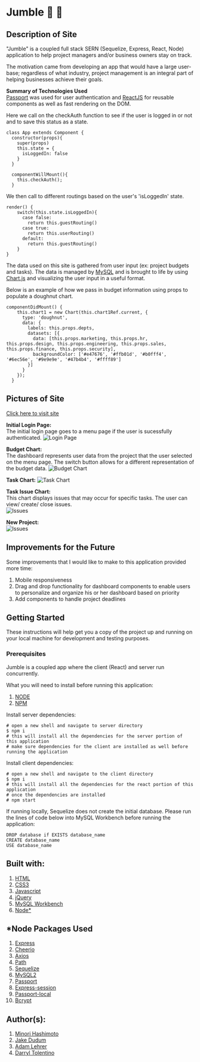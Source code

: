 # Jumble :small_blue_diamond: :small_orange_diamond:

## Description of Site
"Jumble" is a coupled full stack SERN (Sequelize, Express, React, Node) application to help project managers and/or business owners stay on track. 

The motivation came from developing an app that would have a large user-base; regardless of what industry, project management is an integral part of helping businesses achieve their goals. 

**Summary of Technologies Used** <br/>
[Passport](http://www.passportjs.org/docs/) was used for user authentication and [ReactJS](https://reactjs.org/docs/getting-started.html) for reusable components as well as fast rendering on the DOM. 

Here we call on the checkAuth function to see if the user is logged in or not and to save this status as a state. 

```
class App extends Component {
  constructor(props){
    super(props)
    this.state = {
      isLoggedIn: false
    }
  }
  
  componentWillMount(){
    this.checkAuth();
  }
```

We then call to different routings based on the user's 'isLoggedIn' state. 

```
render() {
    switch(this.state.isLoggedIn){
      case false:
        return this.guestRouting()
      case true:
        return this.userRouting()
      default:
        return this.guestRouting()
    }
}
```

The data used on this site is gathered from user input (ex: project budgets and tasks). The data is managed by [MySQL](https://dev.mysql.com/doc/) and is brought to life by using [Chart.js](https://www.chartjs.org/) and visualizing the user input in a useful format.


Below is an example of how we pass in budget information using props to populate a doughnut chart. 

```
componentDidMount() {
    this.chart1 = new Chart(this.chart1Ref.current, {
      type: 'doughnut',
      data: {
        labels: this.props.depts,
        datasets: [{
          data: [this.props.marketing, this.props.hr, this.props.design, this.props.engineering, this.props.sales, this.props.finance, this.props.security],
          backgroundColor: ['#e47676', '#ffb01d', '#b0fff4', '#6ec56e', '#9e9e9e', '#47b4b4', '#ffff89']
        }]
      }
    });
  }
```

## Pictures of Site
[Click here to visit site](https://jumbledash-72562938076f.herokuapp.com/)

**Initial Login Page:** <br/>
The initial login page goes to a menu page if the user is sucessfully authenticated.
![Login Page](./siteImages/site1.gif)

**Budget Chart:** <br/>
The dashboard represents user data from the project that the user selected on the menu page. The switch button allows for a different representation of the budget data. 
![Budget Chart](./siteImages/site2.gif)

**Task Chart:** 
![Task Chart](./siteImages/site5.gif)

**Task Issue Chart:** <br/>
This chart displays issues that may occur for specific tasks. The user can view/ create/ close issues.  
![Issues](./siteImages/site3.gif)

**New Project:**  
![Issues](./siteImages/site6.gif)

## Improvements for the Future
Some improvements that I would like to make to this application provided more time: 

1. Mobile responsiveness
2. Drag and drop functionality for dashboard components to enable users to personalize and organize his or her dashboard based on priority
3. Add components to handle project deadlines 


## Getting Started
These instructions will help get you a copy of the project up and running on your local machine for development and testing purposes. 

### Prerequisites 
Jumble is a coupled app where the client (React) and server run concurrently. 

What you will need to install before running this application:

1. [NODE](https://nodejs.org/en/download/)
2. [NPM](https://docs.npmjs.com/cli/install)

Install server dependencies: 

```
# open a new shell and navigate to server directory
$ npm i
# this will install all the dependencies for the server portion of this application
# make sure dependencies for the client are installed as well before running the application
```

Install client dependencies: 

```
# open a new shell and navigate to the client directory
$ npm i
# this will install all the dependencies for the react portion of this application
# once the dependencies are installed 
# npm start
```

If running locally, Sequelize does not create the initial database. Please run the lines of code below into MySQL Workbench before running the application: 

```
DROP database if EXISTS database_name
CREATE database_name
USE database_name
```

## Built with: 
1. [HTML](https://developer.mozilla.org/en-US/docs/Web/Guide/HTML/HTML5)
2. [CSS3](https://developer.mozilla.org/en-US/docs/Web/CSS)
4. [Javascript](https://developer.mozilla.org/en-US/docs/Web/JavaScript)
5. [jQuery](https://api.jquery.com/)
6. [MySQL Workbench](https://dev.mysql.com/doc/workbench/en/)
8. [Node*](https://nodejs.org/en/download/)

## *Node Packages Used
1. [Express](https://expressjs.com/)
2. [Cheerio](https://www.npmjs.com/package/cheerio)
3. [Axios](https://www.npmjs.com/package/axios)
5. [Path](https://nodejs.org/api/path.html)
6. [Sequelize](https://www.npmjs.com/package/sequelize)
7. [MySQL2](https://www.npmjs.com/package/mysql2)
8. [Passport](https://www.npmjs.com/package/passport)
9. [Express-session](https://www.npmjs.com/package/express-session)
10. [Passport-local](https://www.npmjs.com/package/passport-local)
11. [Bcrypt](https://www.npmjs.com/package/bcrypt)

## Author(s): 
1. [Minori Hashimoto](https://github.com/minori-fh)
2. [Jake Dudum](https://github.com/JakeDudum)
3. [Adam Lehrer](https://github.com/AdamSL394)
4. [Darryl Tolentino](https://github.com/DarrylJLTolentino)

